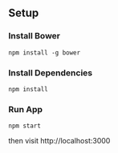 ## Setup

### Install Bower
`npm install -g bower`

### Install Dependencies

`npm install`

### Run App

`npm start`

then visit http://localhost:3000